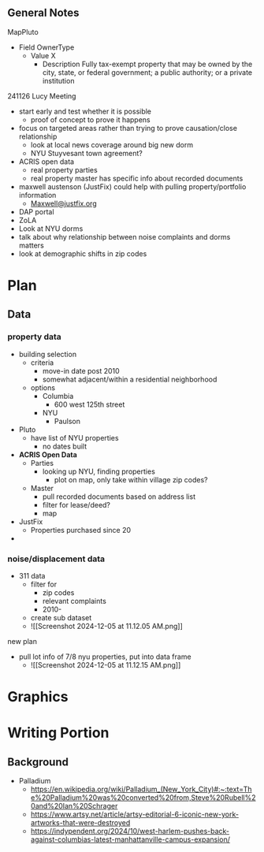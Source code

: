 
## General Notes

MapPluto

- Field OwnerType
	- Value X
		- Description Fully tax-exempt property that may be owned by the city, state, or federal government; a public authority; or a private institution

241126 Lucy Meeting
- start early and test whether it is possible
	- proof of concept to prove it happens
- focus on targeted areas rather than trying to prove causation/close relationship
	- look at local news coverage around big new dorm
	- NYU Stuyvesant town agreement?
- ACRIS open data
	- real property parties
	- real property master has specific info about recorded documents
- maxwell austenson (JustFix) could help with pulling property/portfolio information
	- Maxwell@justfix.org
- DAP portal
- ZoLA
- Look at NYU dorms
- talk about why relationship between noise complaints and dorms matters
- look at demographic shifts in zip codes

# Plan

## Data
### property data
- building selection
	- criteria
		- move-in date post 2010
		- somewhat adjacent/within a residential neighborhood
	- options
		- Columbia
			- 600 west 125th street
		- NYU
			- Paulson
- Pluto
	- have list of NYU properties
		- no dates built
- **ACRIS Open Data**
	- Parties
		- looking up NYU, finding properties
			- plot on map, only take within village zip codes?
	- Master
		- pull recorded documents based on address list
		- filter for lease/deed?
		- map
- JustFix
	- Properties purchased since 20
- 
### noise/displacement data
- 311 data
	- filter for 
		- zip codes
		- relevant complaints
		- 2010-
	- create sub dataset
	- ![[Screenshot 2024-12-05 at 11.12.05 AM.png]]

new plan
- pull lot info of 7/8 nyu properties, put into data frame
	- ![[Screenshot 2024-12-05 at 11.12.15 AM.png]]

# Graphics

# Writing Portion
## Background
- Palladium 
	- https://en.wikipedia.org/wiki/Palladium_(New_York_City)#:~:text=The%20Palladium%20was%20converted%20from,Steve%20Rubell%20and%20Ian%20Schrager
	- https://www.artsy.net/article/artsy-editorial-6-iconic-new-york-artworks-that-were-destroyed
	- https://indypendent.org/2024/10/west-harlem-pushes-back-against-columbias-latest-manhattanville-campus-expansion/

